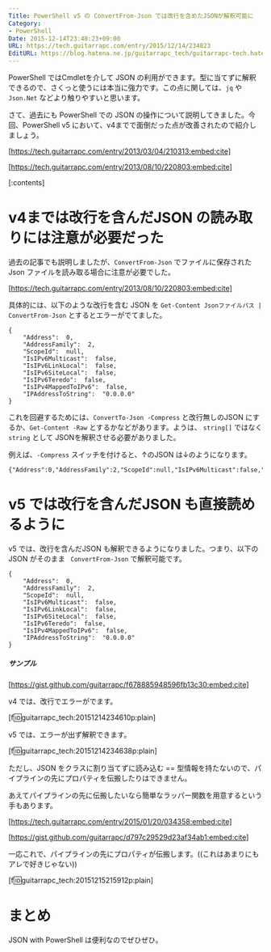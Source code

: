 ```yaml
---
Title: PowerShell v5 の ConvertFrom-Json では改行を含めたJSONが解釈可能に
Category:
- PowerShell
Date: 2015-12-14T23:48:23+09:00
URL: https://tech.guitarrapc.com/entry/2015/12/14/234823
EditURL: https://blog.hatena.ne.jp/guitarrapc_tech/guitarrapc-tech.hatenablog.com/atom/entry/6653586347148589359
---
```


PowerShell ではCmdletを介して JSON の利用ができます。型に当てずに解釈できるので、さくっと使うには本当に強力です。この点に関しては、```jq``` や ```Json.Net``` などより触りやすいと思います。

さて、過去にも PowerShell での JSON の操作について説明してきました。今回、PowerShell v5 において、v4までで面倒だった点が改善されたので紹介しましょう。

[https://tech.guitarrapc.com/entry/2013/03/04/210313:embed:cite]

[https://tech.guitarrapc.com/entry/2013/08/10/220803:embed:cite]


[:contents]

# v4までは改行を含んだJSON の読み取りには注意が必要だった

過去の記事でも説明しましたが、```ConvertFrom-Json``` でファイルに保存された Json ファイルを読み取る場合に注意が必要でした。

[https://tech.guitarrapc.com/entry/2013/08/10/220803:embed:cite]

具体的には、以下のような改行を含む JSON を ```Get-Content Jsonファイルパス | ConvertFrom-Json``` とするとエラーがでてました。
```
{
    "Address":  0,
    "AddressFamily":  2,
    "ScopeId":  null,
    "IsIPv6Multicast":  false,
    "IsIPv6LinkLocal":  false,
    "IsIPv6SiteLocal":  false,
    "IsIPv6Teredo":  false,
    "IsIPv4MappedToIPv6":  false,
    "IPAddressToString":  "0.0.0.0"
}
```

これを回避するためには、```ConvertTo-Json -Compress``` と改行無しのJSON にするか、```Get-Content -Raw``` とするかなどがあります。ようは、 ```string[]``` ではなく ```string``` として JSONを解釈させる必要がありました。

例えば、```-Compress``` スイッチを付けると、↑のJSON は↓のようになります。

```
{"Address":0,"AddressFamily":2,"ScopeId":null,"IsIPv6Multicast":false,"IsIPv6LinkLocal":false,"IsIPv6SiteLocal":false,"IsIPv6Teredo":false,"IsIPv4MappedToIPv6":false,"IPAddressToString":"0.0.0.0"}
```

# v5 では改行を含んだJSON も直接読めるように

v5 では、改行を含んだJSON も解釈できるようになりました。つまり、以下のJSON がそのまま ``` ConvertFrom-Json``` で解釈可能です。

```
{
    "Address":  0,
    "AddressFamily":  2,
    "ScopeId":  null,
    "IsIPv6Multicast":  false,
    "IsIPv6LinkLocal":  false,
    "IsIPv6SiteLocal":  false,
    "IsIPv6Teredo":  false,
    "IsIPv4MappedToIPv6":  false,
    "IPAddressToString":  "0.0.0.0"
}
```

##### サンプル

[https://gist.github.com/guitarrapc/f678885948596fb13c30:embed:cite]

v4 では、改行でエラーがでます。

[f:id:guitarrapc_tech:20151214234610p:plain]

v5 では、エラーが出ず解釈できます。

[f:id:guitarrapc_tech:20151214234638p:plain]

ただし、JSON をクラスに割り当てずに読み込む == 型情報を持たないので、パイプラインの先にプロパティを伝搬したりはできません。

あえてパイプラインの先に伝搬したいなら簡単なラッパー関数を用意するという手もあります。

[https://tech.guitarrapc.com/entry/2015/01/20/034358:embed:cite]

[https://gist.github.com/guitarrapc/d797c29529d23af34ab1:embed:cite]

一応これで、パイプラインの先にプロパティが伝搬します。((これはあまりにもアレで好きじゃない))

[f:id:guitarrapc_tech:20151215215912p:plain]

# まとめ

JSON with PowerShell は便利なのでぜひぜひ。
